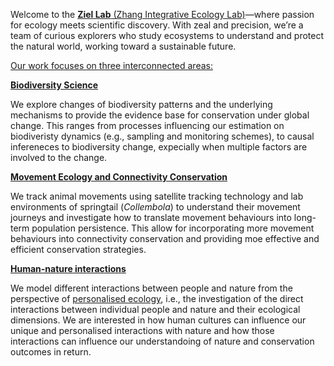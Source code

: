 Welcome to the [**Ziel Lab** (Zhang Integrative Ecology Lab)](/)—where passion for ecology meets scientific discovery. With zeal and precision, we’re a team of curious explorers who study ecosystems to understand and protect the natural world, working toward a sustainable future.

<ins>Our work focuses on three interconnected areas:</ins>

[**Biodiversity Science**](/)

We explore changes of biodiversity patterns and the underlying mechanisms to provide the evidence base for conservation under global change. This ranges from processes influencing our estimation on biodiveristy dynamics (e.g., sampling and monitoring schemes), to causal infereneces to biodiversity change, expecially when multiple factors are involved to the change.

[**Movement Ecology and Connectivity Conservation**](/)

We track animal movements using satellite tracking technology and lab environments of springtail (*Collembola*) to understand their movement journeys and investigate how to translate movement behaviours into long-term population persistence. This allow for incorporating more movement behaviours into connectivity conservation and providing moe effective and efficient conservation strategies.

[**Human-nature interactions**](/)

We model different interactions between people and nature from the perspective of [personalised ecology](https://doi.org/10.1016/j.tree.2018.09.012), i.e., the investigation of the direct interactions between individual people and nature and their ecological dimensions. We are interested in how human cultures can influence our unique and personalised interactions with nature and how those interactions can influence our understandoing of nature and conservation outcomes in return.
